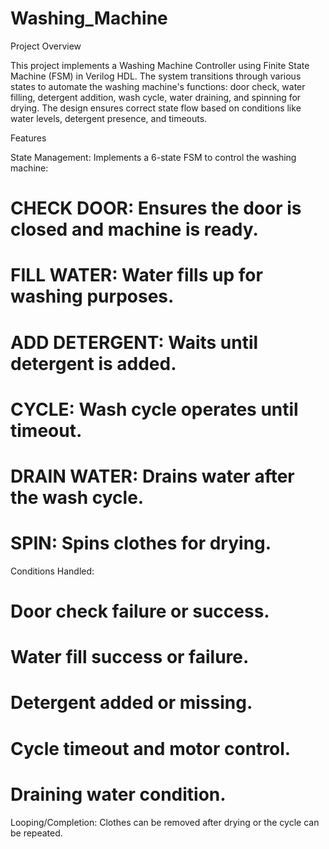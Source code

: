 # Washing_Machine

Project Overview

This project implements a Washing Machine Controller using Finite State Machine (FSM) in Verilog HDL. The system transitions through various states to automate the washing machine's functions: door check, water filling, detergent addition, wash cycle, water draining, and spinning for drying. The design ensures correct state flow based on conditions like water levels, detergent presence, and timeouts.

Features

State Management: Implements a 6-state FSM to control the washing machine:

# CHECK DOOR: Ensures the door is closed and machine is ready.
# FILL WATER: Water fills up for washing purposes.
# ADD DETERGENT: Waits until detergent is added.
# CYCLE: Wash cycle operates until timeout.
# DRAIN WATER: Drains water after the wash cycle.
# SPIN: Spins clothes for drying.

Conditions Handled:

# Door check failure or success.
# Water fill success or failure.
# Detergent added or missing.
# Cycle timeout and motor control.
# Draining water condition.

Looping/Completion: Clothes can be removed after drying or the cycle can be repeated.





